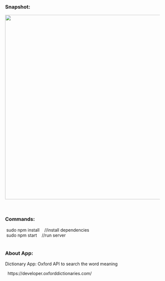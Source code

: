 <h3>Snapshot:</h3>
<div align="center">
 <p float="left">
  <img src="https://user-images.githubusercontent.com/38814709/73101224-0b9c2d80-3f11-11ea-9c3c-b5a00d96751f.png" width="900" height="600"/>
	</p>
</div>
<br>
<h3>Commands:</h3>
	&nbsp;<span>sudo npm install &nbsp;&nbsp;&nbsp;//install dependencies</span>
	<br/>
	&nbsp;<span>sudo npm start &nbsp;&nbsp;&nbsp;//run server</span>
	<br>
<br>
<h3>About App:</h3>
        <p>Dictionary App: Oxford API to search the word meaning</p>
	&nbsp;   https://developer.oxforddictionaries.com/
